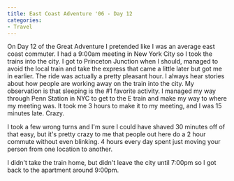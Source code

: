 ```yaml
---
title: East Coast Adventure '06 - Day 12
categories:
- Travel
---
```


On Day 12 of the Great Adventure I pretended like I was an average east coast commuter. I had a 9:00am meeting in New York City so I took the trains into the city. I got to Princeton Junction when I should, managed to avoid the local train and take the express that came a little later but got me in earlier. The ride was actually a pretty pleasant hour.
I always hear stories about how people are working away on the train into the city. My observation is that sleeping is the #1 favorite activity. I managed my way through Penn Station in NYC to get to the E train and make my way to where my meeting was. It took me 3 hours to make it to my meeting, and I was 15 minutes late. Crazy.

I took a few wrong turns and I'm sure I could have shaved 30 minutes off of that easy, but it's pretty crazy to me that people out here do a 2 hour commute without even blinking. 4 hours every day spent just moving your person from one location to another.

I didn't take the train home, but didn't leave the city until 7:00pm so I got back to the apartment around 9:00pm.
